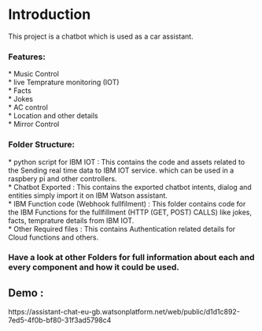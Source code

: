 <h1>Introduction</h1>
This project is a chatbot which is used as a car assistant.
<br>
<h3>Features:</h3>
* Music Control<br/>
* live Temprature monitoring (IOT)<br/>
* Facts <br/>
* Jokes <br/>
* AC control<br/>
* Location and other details <br>
* Mirror Control<br>
<h3>Folder Structure:</h3>
* python script for IBM IOT : This contains the code and assets related to the Sending real time data to IBM IOT service. which can be used in a raspbery pi and other controllers.<br>
* Chatbot Exported : This contains the exported chatbot intents, dialog and entities simply import it on IBM Watson assistant.
<br>
* IBM Function code (Webhook fullfilment) : This folder contains code for the IBM Functions for the fullfillment (HTTP (GET, POST) CALLS) like jokes, facts, temprature details from IBM IOT. <br>
* Other Required files : This contains Authentication related details for Cloud functions and others.
<h3>Have a look at other Folders for full information about each and every component and how it could be used.
  <h2>Demo : </h2>
  https://assistant-chat-eu-gb.watsonplatform.net/web/public/d1d1c892-7ed5-4f0b-bf80-31f3ad5798c4

